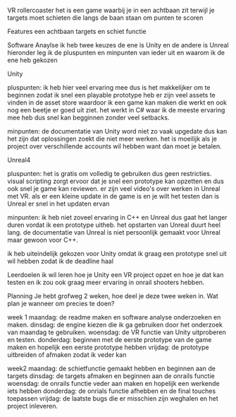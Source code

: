 VR rollercoaster
het is een game waarbij je in een achtbaan zit terwijl je targets moet schieten die langs de baan staan om punten te scoren

Features
een achtbaan targets en schiet functie

Software Anaylse
ik heb twee keuzes de ene is Unity en de andere is Unreal hieronder leg ik de pluspunten en minpunten van ieder uit en waarom ik de ene heb gekozen

Unity

pluspunten:
ik heb hier veel ervaring mee dus is het makkelijker om te beginnen zodat ik snel een playable prototype heb
er zijn veel assets te vinden in de asset store waardoor ik een game kan maken die werkt en ook nog een beetje er goed uit ziet.
het werkt in C# waar ik de meeste ervaring mee heb dus snel kan begginnen zonder veel setbacks.

minpunten:
de documentatie van Unity word niet zo vaak upgedate dus kan het zijn dat oplossingen zoekt die niet meer werken.
het is moeilijk als je project over verschillende accounts wil hebben want dan moet je betalen.


Unreal4

pluspunten:
het is gratis om volledig te gebruiken dus geen restricties.
visual scripting zorgt ervoor dat je snel een prototype kan opzetten en dus ook snel je game kan reviewen.
er zijn veel video's over werken in Unreal met VR.
als er een kleine update in de game is en je wilt het testen dan is Unreal er snel in het updaten ervan

minpunten:
ik heb niet zoveel ervaring in C++ en Unreal dus gaat het langer duren vordat ik een prototype uitheb.
het opstarten van Unreal duurt heel lang.
de documentatie van Unreal is niet persoonlijk gemaakt voor Unreal maar gewoon voor C++.


ik heb uiteindelijk gekozen voor Unity omdat ik graag een prototype snel uit wil hebben zodat ik de deadline haal 


Leerdoelen
ik wil leren hoe je Unity een VR project opzet en hoe je dat kan testen en ik zou ook graag meer ervaring in onrail shooters hebben.


Planning
Je hebt grofweg 2 weken, hoe deel je deze twee weken in. Wat plan je wanneer om precies te doen?

week 1
maandag: de readme maken en software analyse onderzoeken en maken.
dinsdag: de engine kiezen die ik ga gebruiken door het onderzoek van maandag te gebruiken.
woensdag: de VR functie van Unity uitproberen en testen.
donderdag: beginnen met de eerste prototype van de game maken en hopelijk een eerste prototype hebben
vrijdag: de prototype uitbreiden of afmaken zodat ik veder kan 

week2
maandag: de schietfunctie gemaakt hebben en beginnen aan de targets
dinsdag: de targets afmaken en beginnen aan de onrails functie
woensdag: de onrails functie veder aan maken en hopelijk een werkende iets hebben
donderdag: de onrials functie afhebben en de final touches toepassen
vrijdag: de laatste bugs die er misschien zijn weghalen en het project inleveren.
